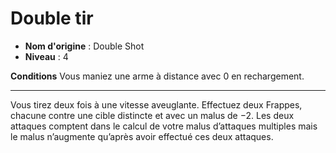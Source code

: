 # Double tir

 * **Nom d'origine** : Double Shot
 * **Niveau** : 4


<p><strong>Conditions</strong> Vous maniez une arme à distance avec 0 en rechargement.</p>
<hr>
<p>Vous tirez deux fois à une vitesse aveuglante. Effectuez deux Frappes, chacune contre une cible distincte et avec un malus de −2. Les deux attaques comptent dans le calcul de votre malus d’attaques multiples mais le malus n’augmente qu’après avoir effectué ces deux attaques.</p>